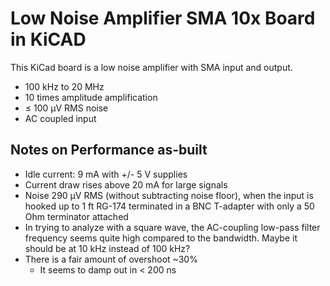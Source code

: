 # Low Noise Amplifier SMA 10x Board in KiCAD

This KiCad board is a low noise amplifier with SMA input and output.

- 100 kHz to 20 MHz
- 10 times amplitude amplification
- ≤ 100 µV RMS noise
- AC coupled input

## Notes on Performance as-built

- Idle current: 9 mA with +/- 5 V supplies
- Current draw rises above 20 mA for large signals
- Noise 290 µV RMS (without subtracting noise floor), when the input is hooked
  up to 1 ft RG-174 terminated in a BNC T-adapter with only a 50 Ohm terminator
  attached
- In trying to analyze with a square wave, the AC-coupling low-pass filter frequency seems
  quite high compared to the bandwidth. Maybe it should be at 10 kHz instead of
  100 kHz?
- There is a fair amount of overshoot ~30%
  - It seems to damp out in < 200 ns
